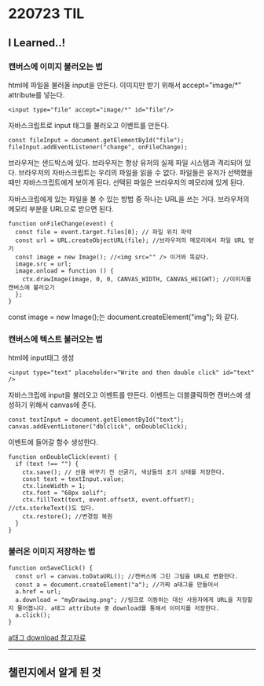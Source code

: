 # 220723 TIL

## I Learned..!

### 캔버스에 이미지 불러오는 법

html에 파일을 불러올 input을 만든다. 이미지만 받기 위해서 accept="image/\*" attribute를 넣는다.

    <input type="file" accept="image/*" id="file"/>

자바스크립트로 input 태그를 불러오고 이벤트를 만든다.

    const fileInput = document.getElementById("file");
    fileInput.addEventListener("change", onFileChange);

브라우저는 샌드박스에 있다. 브라우저는 항상 유저의 실제 파일 시스템과 격리되어 있다. 브라우저의 자바스크립트는 우리의 파일을 읽을 수 없다. 파일들은 유저가 선택했을 때만 자바스크립트에게 보이게 된다.
선택된 파일은 브라우저의 메모리에 있게 된다.

자바스크립에게 있는 파일을 볼 수 있는 방법 중 하나는 URL을 쓰는 거다. 브라우저의 메모리 부분을 URL으로 받으면 된다.

    function onFileChange(event) {
      const file = event.target.files[0]; // 파일 위치 파악
      const url = URL.createObjectURL(file); //브라우저의 메모리에서 파일 URL 얻기
      const image = new Image(); //<img src="" /> 이거와 똑같다.
      image.src = url;
      image.onload = function () {
        ctx.drawImage(image, 0, 0, CANVAS_WIDTH, CANVAS_HEIGHT); //이미지를 캔버스에 불러오기
      };
    }

const image = new Image();는 document.createElement("img"); 와 같다.

### 캔버스에 텍스트 불러오는 법

html에 input태그 생성

    <input type="text" placeholder="Write and then double click" id="text" />

자바스크립에 input을 불러오고 이벤트를 만든다. 이벤트는 더블클릭하면 캔버스에 생성하기 위해서 canvas에 준다.

    const textInput = document.getElementById("text");
    canvas.addEventListener("dblclick", onDoubleClick);

이벤트에 들어갈 함수 생성한다.

    function onDoubleClick(event) {
      if (text !== "") {
        ctx.save(); // 선을 바꾸기 전 선굵기, 색상들의 초기 상태를 저장한다.
        const text = textInput.value;
        ctx.lineWidth = 1;
        ctx.font = "68px selif";
        ctx.fillText(text, event.offsetX, event.offsetY); //ctx.storkeText()도 있다.
        ctx.restore(); //변경점 복원
      }
    }

### 불러온 이미지 저장하는 법

    function onSaveClick() {
      const url = canvas.toDataURL(); //캔버스에 그린 그림을 URL로 변환한다.
      const a = document.createElement("a"); //가짜 a태그를 만들어서
      a.href = url;
      a.download = "myDrawing.png"; //링크로 이동하는 대신 사용자에게 URL을 저장할지 물어봅니다. a태그 attribute 중 download를 통해서 이미지를 저장한다.
      a.click();
    }

[a태그 download 참고자료](https://developer.mozilla.org/ko/docs/Web/HTML/Element/a#attr-download)

---

## 챌린지에서 알게 된 것
